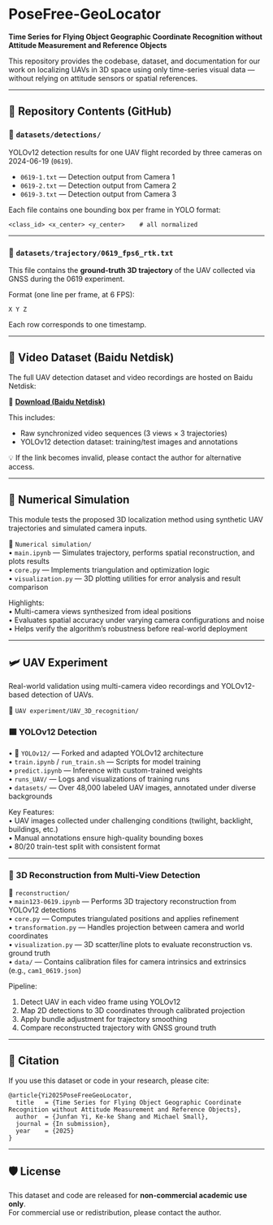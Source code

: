 # PoseFree-GeoLocator

**Time Series for Flying Object Geographic Coordinate Recognition without Attitude Measurement and Reference Objects**

This repository provides the codebase, dataset, and documentation for our work on localizing UAVs in 3D space using only time-series visual data — without relying on attitude sensors or spatial references.

---

## 📁 Repository Contents (GitHub)

### 🔹 `datasets/detections/`
YOLOv12 detection results for one UAV flight recorded by three cameras on 2024-06-19 (`0619`).

- `0619-1.txt` — Detection output from Camera 1  
- `0619-2.txt` — Detection output from Camera 2  
- `0619-3.txt` — Detection output from Camera 3  

Each file contains one bounding box per frame in YOLO format:

    <class_id> <x_center> <y_center>    # all normalized

---

### 🔹 `datasets/trajectory/0619_fps6_rtk.txt`
This file contains the **ground-truth 3D trajectory** of the UAV collected via GNSS during the 0619 experiment.

Format (one line per frame, at 6 FPS):

    X Y Z

Each row corresponds to one timestamp.

---

## 📁 Video Dataset (Baidu Netdisk)

The full UAV detection dataset and video recordings are hosted on Baidu Netdisk:

🔗 **[Download (Baidu Netdisk)](https://pan.baidu.com/s/1iZbWehjIdt9_IRope5tQ3g)**  

This includes:

- Raw synchronized video sequences (3 views × 3 trajectories)
- YOLOv12 detection dataset: training/test images and annotations

💡 If the link becomes invalid, please contact the author for alternative access.

---

## 🧪 Numerical Simulation
This module tests the proposed 3D localization method using synthetic UAV trajectories and simulated camera inputs.

📁 `Numerical simulation/`  
• `main.ipynb` — Simulates trajectory, performs spatial reconstruction, and plots results  
• `core.py` — Implements triangulation and optimization logic  
• `visualization.py` — 3D plotting utilities for error analysis and result comparison  

Highlights:  
• Multi-camera views synthesized from ideal positions  
• Evaluates spatial accuracy under varying camera configurations and noise  
• Helps verify the algorithm’s robustness before real-world deployment  

---

## 🛩️ UAV Experiment

Real-world validation using multi-camera video recordings and YOLOv12-based detection of UAVs.

📁 `UAV experiment/UAV_3D_recognition/`

### 🟦 YOLOv12 Detection

• 📂 `YOLOv12/` — Forked and adapted YOLOv12 architecture  
• `train.ipynb` / `run_train.sh` — Scripts for model training  
• `predict.ipynb` — Inference with custom-trained weights  
• `runs_UAV/` — Logs and visualizations of training runs  
• `datasets/` — Over 48,000 labeled UAV images, annotated under diverse backgrounds  

Key Features:  
• UAV images collected under challenging conditions (twilight, backlight, buildings, etc.)  
• Manual annotations ensure high-quality bounding boxes  
• 80/20 train-test split with consistent format  

---

### 🔺 3D Reconstruction from Multi-View Detection

📁 `reconstruction/`  
• `main123-0619.ipynb` — Performs 3D trajectory reconstruction from YOLOv12 detections  
• `core.py` — Computes triangulated positions and applies refinement  
• `transformation.py` — Handles projection between camera and world coordinates  
• `visualization.py` — 3D scatter/line plots to evaluate reconstruction vs. ground truth  
• `data/` — Contains calibration files for camera intrinsics and extrinsics (e.g., `cam1_0619.json`)  

Pipeline:  
1. Detect UAV in each video frame using YOLOv12  
2. Map 2D detections to 3D coordinates through calibrated projection  
3. Apply bundle adjustment for trajectory smoothing  
4. Compare reconstructed trajectory with GNSS ground truth  

---

## 📄 Citation

If you use this dataset or code in your research, please cite:

    @article{Yi2025PoseFreeGeoLocator,
      title   = {Time Series for Flying Object Geographic Coordinate Recognition without Attitude Measurement and Reference Objects},
      author  = {Junfan Yi, Ke-ke Shang and Michael Small},
      journal = {In submission},
      year    = {2025}
    }

---

## 🛡 License

This dataset and code are released for **non-commercial academic use only**.  
For commercial use or redistribution, please contact the author.